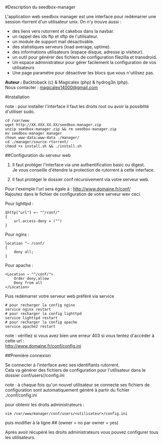 #Description du seedbox-manager

L'application web seedbox manager est une interface pour redémarrer une session rtorrent d'un utilisateur unix.
On n'y trouve aussi :

 * des liens vers rutorrent et cakebox dans la navbar.
 * un rappel des ids ftp et sftp de l'utilisateur.
 * un module de support mail désactivable.
 * des statistiques serveurs (load average, uptime).
 * des informations utilisateurs (espace disque, adresse ip visiteur).
 * un outil pour générer des fichiers de configuration filezilla et transdroid.
 * Un espace administrateur pour gérer facilement la configuration de vos utilisateurs
 * Une page paramètre pour désactiver les blocs que vous n'utilisez pas.

**Auteur :** Backtoback (c) & Magicalex (php) & hydrog3n (php).  
Nous contacter : <magicalex14000@gmail.com>

#Installation

note : pour installer l'interface il faut les droits root ou avoir la possiblité d'utiliser sudo.

```
cd /var/www
wget http://XX.XXX.XX.XX/seedbox-manager.zip
unzip seedbox-manager.zip && rm seedbox-manager.zip
mv seedbox-manager manager
chown www-data:www-data ./manager/
cd ./manager/source-rtorrent/
chmod +x install.sh && ./install.sh
```

##Configuration du serveur web

1. Il faut protéger l'interface via une authentification basic ou digest.  
Je vous conseille d'étendre la protection de rutorrent à cette interface.  

2. Il faut protéger le dossier conf récursivement via votre serveur web.

Pour l'exemple l'url sera égale à : http://www.domaine.fr/conf/  
Rajoutez dans le fichier de configuration de votre serveur wev ceci.

Pour lighttpd :
```
$http["url"] =~ "^/conf/"
{
	url.access-deny = ("")
}
```
Pour nginx :
```
location ^~ /conf/
{
	deny all;
}
```
Pour apache :
```
<Location ~ "^/conf/">
    Order deny,allow
    Deny from all
</Location>
```
Puis redémarrer votre serveur web préféré via service
```
# pour recharger la config nginx
service nginx restart
# pour recharger la config lighttpd
service lighttpd restart
# pour recharger la config apache
service apache2 restart
```
note : vérifiez si vous avez bien une erreur 403 si vous tentez d'accèder à cette url :  
http://www.domaine.fr/conf/config.ini


##Première connexion

Se connecter à l'interface avec ses identifiants rutorrent.  
Cela va générer des fichiers de configuration pour l'utilisateur dans le dossier conf/users/<utilisateur>/config.ini

note : à chaque fois qu'un nouvel utilisateur se connecte ses fichiers de configuration sont automatiquement généré à partir du fichier ./conf/config.ini

pour obtenir les droits administrateurs :
```
vim /var/www/manager/conf/users/<utilisateur>/config.ini
```
puis modifier à la ligne ## (owner = no par owner = yes)

Après avoir récupéré les droits administrateurs vous pouvez configurer tous les utilisateurs.
